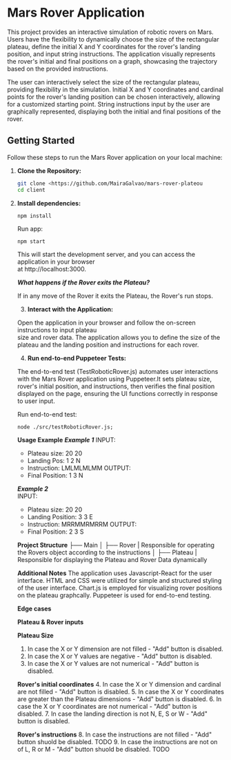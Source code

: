 # Mars Rover Application

This project provides an interactive simulation of robotic rovers on Mars. Users have the flexibility to dynamically choose the size of the rectangular plateau, define the initial X and Y coordinates for the rover's landing position, and input string instructions. The application visually represents the rover's initial and final positions on a graph, showcasing the trajectory based on the provided instructions.

The user can interactively select the size of the rectangular plateau, providing flexibility in the simulation.
Initial X and Y coordinates and cardinal points for the rover's landing position can be chosen interactively, allowing for a customized starting point.
String instructions input by the user are graphically represented, displaying both the initial and final positions of the rover.

## Getting Started

Follow these steps to run the Mars Rover application on your local machine:

1. **Clone the Repository:**
   ```bash
   git clone <https://github.com/MairaGalvao/mars-rover-plateou
   cd client

2. **Install dependencies:**
    ```
    npm install
    ```

    Run app:
    ```
    npm start
    ```
    This will start the development server, and you can access the application in your browser   
    at  http://localhost:3000.

    ***What happens if the Rover exits the Plateau?***

     If in any move of the Rover it exits the Plateau, the Rover's run stops. 

    3. **Interact with the Application:**

    Open the application in your browser and follow the on-screen instructions to input plateau  
    size and rover data.
    The application allows you to define the size of the plateau and the landing position and 
    instructions for each rover.

    4. **Run end-to-end Puppeteer Tests:**

   The end-to-end test (TestRoboticRover.js) automates user interactions with the Mars Rover 
   application using Puppeteer.It sets plateau size, rover's initial position, and instructions, 
   then verifies the final position displayed on the page, ensuring the UI functions correctly in 
   response to user input.
    
    Run end-to-end test:
    ```
    node ./src/testRoboticRover.js; 
    ```

   **Usage Example**
   ***Example 1***
   INPUT:
   - Plateau size: 20 20
   - Landing Pos: 1 2 N 
   - Instruction: LMLMLMLMM 
   OUTPUT:
   - Final Position: 1 3 N

   ***Example 2***   
   INPUT:
   - Plateau size: 20 20
   - Landing Position: 3 3 E 
   - Instruction: MRRMMRMRRM 
   OUTPUT:
   - Final Position: 2 3 S

    **Project Structure**
      ├── Main
      │   ├── Rover  | Responsible for operating the Rovers object according to the instructions
      │   ├── Plateau | Responsible for displaying the Plateau and Rover Data dynamically  


    **Additional Notes**
    The application uses Javascript-React for the user interface.
    HTML and CSS were utilized for simple and structured styling of the user interface.
    Chart.js is employed for visualizing rover positions on the plateau graphcally.
    Puppeteer is used for end-to-end testing.


   **Edge cases**

   **Plateau & Rover inputs** 

   **Plateau Size**
   1. In case the X or Y dimension are not filled - "Add" button is disabled.
   2. In case the X or Y values are negative - "Add" button is disabled.
   3. In case the X or Y values are not numerical - "Add" button is disabled.

   **Rover's initial coordinates** 
   4. In case the X or Y dimension and cardinal are not filled - "Add" button is disabled. 
   5. In case the X or Y coordinates are greater than the Plateau dimensions - "Add" button is disabled.
   6. In case the X or Y coordinates are not numerical - "Add" button is disabled.
   7. In case the landing direction is not N, E, S or W - "Add" button is disabled.

   **Rover's instructions** 
   8. In case the instructions are not filled - "Add" button shuold be disabled. TODO
   9. In case the instructions are not on of L, R or M - "Add" button shuold be disabled. TODO



